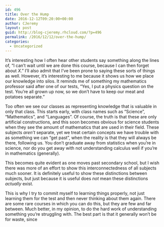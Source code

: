 ```yaml
---
id: 496
title: Over the Hump
date: 2016-12-12T09:20:00+00:00
author: CJeremy
layout: post
guid: http://blog-cjeremy.rhcloud.com/?p=496
permalink: /2016/12/12/over-the-hump/
categories:
  - Uncategorized
---
```

It&#8217;s interesting how I often hear other students say something along the lines of, &#8220;I can&#8217;t wait until we are done this course, because I can then forget about _X_.&#8221; I&#8217;ll also admit that I&#8217;ve been prone to saying these sorts of things as well. However, it&#8217;s interesting to me because it shows us how we place our knowledge into silos. It reminds me of something my mathematics professor said after one of our tests, &#8220;Yes, I put a physics question on the test. You&#8217;re all grown up now, so we don&#8217;t have to keep our meat and potatoes separate.&#8221;

Too often we see our classes as representing knowledge that is valuable in only that class. This starts early, with class names such as &#8220;Science&#8221;, &#8220;Mathematics&#8221;, and &#8220;Languages&#8221;. Of course, the truth is that these are only artificial constructions, and this soon becomes obvious for science students when they see the amount of mathematics that are used in their field. These subjects _aren&#8217;t_ separate, yet we treat certain concepts we have trouble with as something we can &#8220;get past&#8221;, when the reality is that they will always be there, following us. You don&#8217;t graduate away from statistics when you&#8217;re in science, nor do you get away with not understanding calculus well if you&#8217;re in mathematics (generally).

This becomes quite evident as one moves past secondary school, but I wish there was more of an effort to show this interconnectedness of all subjects much sooner. It is definitely useful to show these distinctions between subjects, but just because it is useful does _not_ mean these distinctions _actually_ exist.

This is why I try to commit myself to learning things properly, not just learning them for the test and then never thinking about them again. There are some rare courses in which you can do this, but they are few and far between. Much better, in my opinion, to do the hard work of understanding something you&#8217;re struggling with. The best part is that it generally won&#8217;t be for waste, since